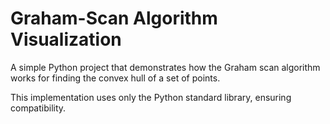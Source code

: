 # Graham-Scan Algorithm Visualization

A simple Python project that demonstrates how the Graham scan algorithm works for finding the convex hull of a set of points.

This implementation uses only the Python standard library, ensuring compatibility.